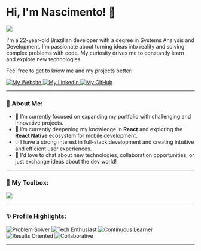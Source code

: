 # Hi, I'm Nascimento! 👋

![](https://78.media.tumblr.com/814ee1082d3128feea2d61b3ba2774ca/tumblr_pad2tl3lpI1u0zmo4o1_1280.gif)

I'm a 22-year-old Brazilian developer with a degree in Systems Analysis and Development. I'm passionate about turning ideas into reality and solving complex problems with code. My curiosity drives me to constantly learn and explore new technologies.

Feel free to get to know me and my projects better:

<p align="left">
  <a href="https://nascimentodev.com" target="_blank">
    <img src="https://img.shields.io/badge/Website-000000?style=for-the-badge&logo=google-chrome&logoColor=white" alt="My Website"/>
  </a>
  <a href="[YOUR_LINKEDIN_LINK_HERE]" target="_blank"> <img src="https://img.shields.io/badge/LinkedIn-0077B5?style=for-the-badge&logo=linkedin&logoColor=white" alt="My LinkedIn"/>
  </a>
  <a href="[YOUR_GITHUB_LINK_HERE]" target="_blank"> <img src="https://img.shields.io/badge/GitHub-100000?style=for-the-badge&logo=github&logoColor=white" alt="My GitHub"/>
  </a>
</p>

---

### 🚀 About Me:

* 🔭 I’m currently focused on expanding my portfolio with challenging and innovative projects.
* 🌱 I’m currently deepening my knowledge in **React** and exploring the **React Native** ecosystem for mobile development.
* 💡 I have a strong interest in full-stack development and creating intuitive and efficient user experiences.
* 💬 I'd love to chat about new technologies, collaboration opportunities, or just exchange ideas about the dev world!

---

<h3 align="left">🧰 My Toolbox:</h3>
<p align="left">
  <a href="https://skillicons.dev">
    <img src="https://skillicons.dev/icons?i=nodejs,js,ts,react,reactnative,bootstrap,linux,figma,mysql&perline=5" />
    </a>
</p>

---

### ✨ Profile Highlights:

<p align="left">
  <img src="https://img.shields.io/badge/-Problem_Solver-blue?style=flat-square" alt="Problem Solver"/>
  <img src="https://img.shields.io/badge/-Tech_Enthusiast-brightgreen?style=flat-square" alt="Tech Enthusiast"/>
  <img src="https://img.shields.io/badge/-Continuous_Learner-orange?style=flat-square" alt="Continuous Learner"/>
  <img src="https://img.shields.io/badge/-Results_Oriented-purple?style=flat-square" alt="Results Oriented"/>
  <img src="https://img.shields.io/badge/-Collaborative-yellowgreen?style=flat-square" alt="Collaborative"/>
</p>

---
